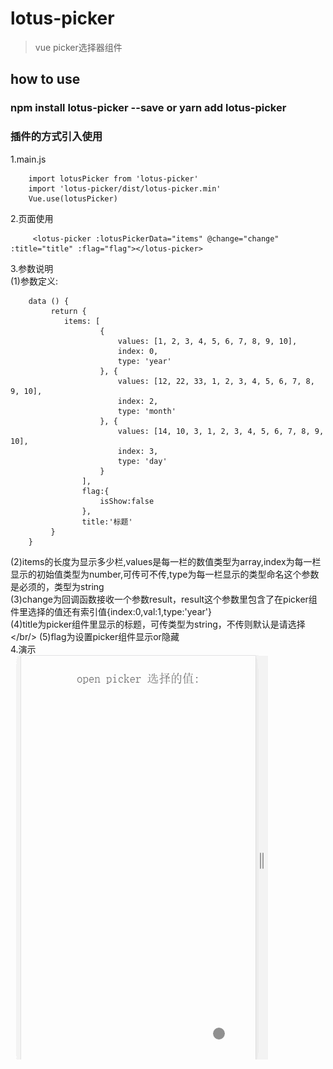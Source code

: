 # lotus-picker

> vue picker选择器组件

## how to use 

### npm install lotus-picker --save or yarn add lotus-picker
### 插件的方式引入使用
1.main.js
```$xslt
    import lotusPicker from 'lotus-picker'
    import 'lotus-picker/dist/lotus-picker.min'
    Vue.use(lotusPicker)
```
2.页面使用
```$xslt
     <lotus-picker :lotusPickerData="items" @change="change" :title="title" :flag="flag"></lotus-picker>
```

3.参数说明 <br/>
(1)参数定义:<br/>
```$xslt
    data () {
         return {
            items: [
                    {
                        values: [1, 2, 3, 4, 5, 6, 7, 8, 9, 10],
                        index: 0,
                        type: 'year'
                    }, {
                        values: [12, 22, 33, 1, 2, 3, 4, 5, 6, 7, 8, 9, 10],
                        index: 2,
                        type: 'month'
                    }, {
                        values: [14, 10, 3, 1, 2, 3, 4, 5, 6, 7, 8, 9, 10],
                        index: 3,
                        type: 'day'
                    }
                ],
                flag:{
                    isShow:false
                },
                title:'标题'
         }
    }
```

(2)items的长度为显示多少栏,values是每一栏的数值类型为array,index为每一栏显示的初始值类型为number,可传可不传,type为每一栏显示的类型命名这个参数是必须的，类型为string <br/>
(3)change为回调函数接收一个参数result，result这个参数里包含了在picker组件里选择的值还有索引值{index:0,val:1,type:'year'}<br/>
(4)title为picker组件里显示的标题，可传类型为string，不传则默认是请选择</br/>
(5)flag为设置picker组件显示or隐藏<br/>
4.演示 <br/>
![lotusPicker](https://raw.githubusercontent.com/winglau14/lotusPackage/master/lotusPicker/1.gif)


